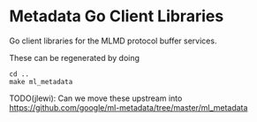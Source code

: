 # Metadata Go Client Libraries

Go client libraries for the MLMD protocol buffer services.

These can be regenerated by doing

```
cd ..
make ml_metadata
```

TODO(jlewi): Can we move these upstream into https://github.com/google/ml-metadata/tree/master/ml_metadata